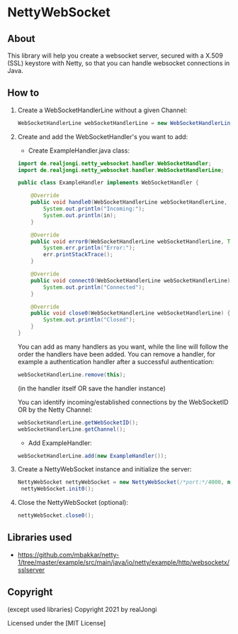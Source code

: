 # NettyWebSocket

## About

This library will help you create a websocket server, secured with a X.509 (SSL) keystore with Netty, so that you can handle websocket connections in Java.

## How to

1. Create a WebSocketHandlerLine without a given Channel:

      ```java
      WebSocketHandlerLine webSocketHandlerLine = new WebSocketHandlerLine(null);
      ```
   
2. Create and add the WebSocketHandler's you want to add:

      * Create ExampleHandler.java class:
      
    
      ```java
      import de.realjongi.netty_websocket.handler.WebSocketHandler;
      import de.realjongi.netty_websocket.handler.WebSocketHandlerLine;

      public class ExampleHandler implements WebSocketHandler {

          @Override
          public void handle0(WebSocketHandlerLine webSocketHandlerLine, String in) {
              System.out.println("Incoming:");
              System.out.println(in);
          }

          @Override
          public void error0(WebSocketHandlerLine webSocketHandlerLine, Throwable err) {
              System.err.println("Error:");
              err.printStackTrace();
          }

          @Override
          public void connect0(WebSocketHandlerLine webSocketHandlerLine) {
              System.out.println("Connected");
          }

          @Override
          public void close0(WebSocketHandlerLine webSocketHandlerLine) {
              System.out.println("Closed");
          }
      }
      ```
      
      You can add as many handlers as you want, while the line will follow the order the handlers have been added.
      You can remove a handler, for example a authentication handler after a successful authentication:
      
      ```java
      webSocketHandlerLine.remove(this);
      ```
      (in the handler itself OR save the handler instance)
      
      You can identify incoming/established connections by the WebSocketID OR by the Netty Channel:
      
      ```java
      webSocketHandlerLine.getWebSocketID();
      webSocketHandlerLine.getChannel();
      ```
      
      * Add ExampleHandler:
      
      
      ```java
      webSocketHandlerLine.add(new ExampleHandler());
      ```
      
3. Create a NettyWebSocket instance and initialize the server:

     ```java
     NettyWebSocket nettyWebSocket = new NettyWebSocket(/*port:*/4000, new WebSocketKeystore(/*path to keystore file:*/"server.keystore", /*password for keystore file:*/"password"), webSocketHandlerLine);
      nettyWebSocket.init0();
      ```
      
4. Close the NettyWebSocket (optional):

     ```java
     nettyWebSocket.close0();
     ```

## Libraries used

* https://github.com/mbakkar/netty-1/tree/master/example/src/main/java/io/netty/example/http/websocketx/sslserver

## Copyright

(except used libraries) Copyright 2021 by realJongi

Licensed under the [MIT License]
